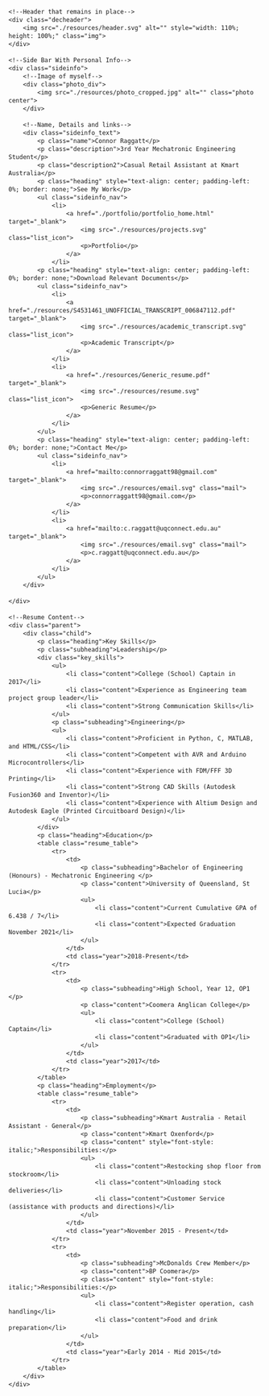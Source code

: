 
<!DOCTYPE html>

<head>
    <meta charset="utf-8">
    <link rel="stylesheet" type="text/css" media="screen and (max-device-width: 1000px)" href="style_mobile.css" />
    <link rel="stylesheet" type="text/css" media="screen and (min-device-width: 1001px)" href="style.css" />
    <title>Connor Raggatt</title>
    <link rel="icon" href="./resources/icon.png">
</head>

<body class="body">

    <!--Header that remains in place-->
    <div class="decheader">
        <img src="./resources/header.svg" alt="" style="width: 110%; height: 100%;" class="img">
    </div>

    <!--Side Bar With Personal Info-->
    <div class="sideinfo">
        <!--Image of myself-->
        <div class="photo_div">
            <img src="./resources/photo_cropped.jpg" alt="" class="photo center">
        </div>

        <!--Name, Details and links-->
        <div class="sideinfo_text">
            <p class="name">Connor Raggatt</p>
            <p class="description">3rd Year Mechatronic Engineering Student</p>
            <p class="description2">Casual Retail Assistant at Kmart Australia</p>
            <p class="heading" style="text-align: center; padding-left: 0%; border: none;">See My Work</p>
            <ul class="sideinfo_nav">
                <li>
                    <a href="./portfolio/portfolio_home.html" target="_blank">
                        <img src="./resources/projects.svg" class="list_icon">
                        <p>Portfolio</p>
                    </a>
                </li>
            <p class="heading" style="text-align: center; padding-left: 0%; border: none;">Download Relevant Documents</p>
            <ul class="sideinfo_nav">
                <li>
                    <a href="./resources/S4531461_UNOFFICIAL_TRANSCRIPT_006847112.pdf" target="_blank">
                        <img src="./resources/academic_transcript.svg" class="list_icon">
                        <p>Academic Transcript</p>
                    </a>
                </li>
                <li>
                    <a href="./resources/Generic_resume.pdf" target="_blank">
                        <img src="./resources/resume.svg" class="list_icon">
                        <p>Generic Resume</p>
                    </a>
                </li>
            </ul>
            <p class="heading" style="text-align: center; padding-left: 0%; border: none;">Contact Me</p>
            <ul class="sideinfo_nav">
                <li>
                    <a href="mailto:connorraggatt98@gmail.com" target="_blank">
                        <img src="./resources/email.svg" class="mail">
                        <p>connorraggatt98@gmail.com</p>
                    </a>
                </li>
                <li>
                    <a href="mailto:c.raggatt@uqconnect.edu.au" target="_blank">
                        <img src="./resources/email.svg" class="mail">
                        <p>c.raggatt@uqconnect.edu.au</p>
                    </a>
                </li>
            </ul>
        </div>
        
    </div>

    <!--Resume Content-->
    <div class="parent">
        <div class="child">
            <p class="heading">Key Skills</p>
            <p class="subheading">Leadership</p>
            <div class="key_skills"> 
                <ul>
                    <li class="content">College (School) Captain in 2017</li>
                    <li class="content">Experience as Engineering team project group leader</li>
                    <li class="content">Strong Communication Skills</li>
                </ul>
                <p class="subheading">Engineering</p>
                <ul>
                    <li class="content">Proficient in Python, C, MATLAB, and HTML/CSS</li>
                    <li class="content">Competent with AVR and Arduino Microcontrollers</li>
                    <li class="content">Experience with FDM/FFF 3D Printing</li>
                    <li class="content">Strong CAD Skills (Autodesk Fusion360 and Inventor)</li>
                    <li class="content">Experience with Altium Design and Autodesk Eagle (Printed Circuitboard Design)</li>
                </ul>
            </div>
            <p class="heading">Education</p>
            <table class="resume_table">
                <tr>
                    <td>
                        <p class="subheading">Bachelor of Engineering (Honours) - Mechatronic Engineering </p>
                        <p class="content">University of Queensland, St Lucia</p>
                        <ul>
                            <li class="content">Current Cumulative GPA of 6.438 / 7</li>
                            <li class="content">Expected Graduation November 2021</li>
                        </ul>
                    </td>
                    <td class="year">2018-Present</td>
                </tr>
                <tr>
                    <td>
                        <p class="subheading">High School, Year 12, OP1 </p>
                        <p class="content">Coomera Anglican College</p>
                        <ul>
                            <li class="content">College (School) Captain</li>
                            <li class="content">Graduated with OP1</li>
                        </ul>
                    </td>
                    <td class="year">2017</td>
                </tr>
            </table>
            <p class="heading">Employment</p>
            <table class="resume_table">
                <tr>
                    <td>
                        <p class="subheading">Kmart Australia - Retail Assistant - General</p>
                        <p class="content">Kmart Oxenford</p>
                        <p class="content" style="font-style: italic;">Responsibilities:</p>
                        <ul>
                            <li class="content">Restocking shop floor from stockroom</li>
                            <li class="content">Unloading stock deliveries</li>
                            <li class="content">Customer Service (assistance with products and directions)</li>
                        </ul>
                    </td>
                    <td class="year">November 2015 - Present</td>
                </tr>
                <tr>
                    <td>
                        <p class="subheading">McDonalds Crew Member</p>
                        <p class="content">BP Coomera</p>
                        <p class="content" style="font-style: italic;">Responsibilities:</p>
                        <ul>
                            <li class="content">Register operation, cash handling</li>
                            <li class="content">Food and drink preparation</li>
                        </ul>
                    </td>
                    <td class="year">Early 2014 - Mid 2015</td>
                </tr>
            </table>
        </div>
    </div> 
</body>

